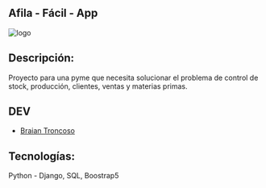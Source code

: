 
## Afila - Fácil - App

![logo](https://github.com/BraianTroncoso/afila_facil_app/assets/95662710/9956083a-ae77-4fe3-8906-d069ae7fbce2)

## Descripción:
Proyecto para una pyme que necesita solucionar el problema de control de stock, producción, clientes, ventas y materias primas.

## DEV

- [Braian Troncoso](https://github.com/BraianTroncoso)

## Tecnologías:
Python - Django, SQL, Boostrap5

